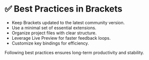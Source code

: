 # ✅ Best Practices in Brackets

- Keep Brackets updated to the latest community version.
- Use a minimal set of essential extensions.
- Organize project files with clear structure.
- Leverage Live Preview for faster feedback loops.
- Customize key bindings for efficiency.

Following best practices ensures long-term productivity and stability.
